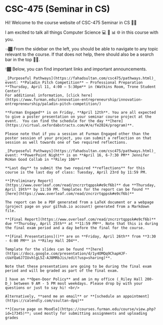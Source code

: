 # CSC-475 (Seminar in CS)

Hi! Welcome to the course website of CSC-475 Seminar in CS 👋🏾

I am excited to talk all things Computer Science 💻 🤖 📊 🌐 in this course with you.

👈🏾 From the sidebar on the left, you should be able to navigate to any topic relevant to the course. If that does not help, there should also be a search bar in the top ☝🏾.

👇🏾 Below, you can find important links and important announcements.


```{note}
_[Purposeful Pathways](https://fahadsultan.com/csc475/pathways.html)_ event: **Paladin Pitch Competition** – Professional Preparation
**Thursday, April 11, 4:00 – 5:30pm** in (Watkins Room, Trone Student Center)
For additional information, [click here](https://www.furman.edu/innovation-entrepreneurship/innovation-entrepreneurship/paladin-pitch-competition/)
```

```{important}
**Furman Engaged** is on Friday, **April 12th**. You are all expected to give a poster presentation on your seminar course project at the event.  You can find the schedule for the day **[here](https://virtual.oxfordabstracts.com/#/e/fe2024/program)**. 

Please note that if you a session at Furman Engaged other than the poster session of your project, you can submit a reflection on that session as well towards one of two required reflections. 
```


```{note}
_[Purposeful Pathways](https://fahadsultan.com/csc475/pathways.html)_ event: **PowerPoint Night** is on **April 16, 6-7:30 PM** Jennifer McHan Good Collab in **Riley 106**

**Last day** to submit the two required **reflections** for this course is the last day of class: Tuesday, April 23rd by 11:59 PM.
```


```{important}
**[Preliminary Report](https://www.overleaf.com/read/zncrzrtqppsk#e9cf6b)** due **Thursday, April 19th** by 11:59 PM. Templates for the report can be found **[here](https://www.overleaf.com/read/zncrzrtqppsk#e9cf6b)**

The report can be a PDF generated from a LaTeX document or a webpage (project page on your github.io account) generated from a Markdown file. 
```


```{important}
**[Final Report](https://www.overleaf.com/read/zncrzrtqppsk#e9cf6b)** due **Thursday, April 25th** at **11:59 PM**. Note that this is during the final exam period and a day before the final for the course. 
```

```{important}
**[Final Presentations]()** are on **Friday, April 26th** from **3:30 - 6:00 PM** in **Riley Hall 204**. 

Template for the slides can be found **[here](https://docs.google.com/presentation/d/1y4OMQq9ChapHJF-cUaYQa6J7IUvhlgL5Z-AJ8MRbJis/edit?usp=sharing)**.

Note that these presentations are going to be during the final exam period and will be graded as part of the final exam. 
```

```{tip}
I have an **Open-Door Policy** and am in my office (_Riley Hall 200-D_) between 9 AM - 5 PM most weekdays. Please drop by with your questions or just to say hi! <br/>

Alternatively, **send me an email** or **[schedule an appointment](https://calendly.com/ssultan-dpq)** 
```

```{seealso}
**[Course page on Moodle](https://courses.furman.edu/course/view.php?id=17345)**; used mostly for submitting assignments and uploading grades
```